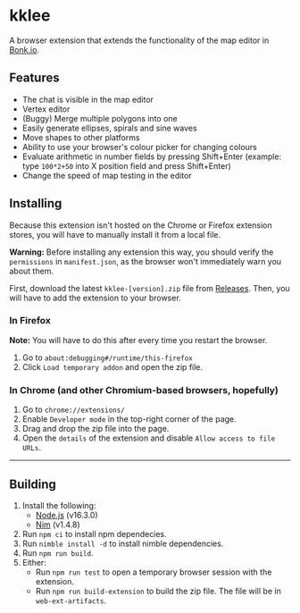 # kklee
A browser extension that extends the functionality of the map editor in
[Bonk.io](https://bonk.io).

## Features
- The chat is visible in the map editor
- Vertex editor
- (Buggy) Merge multiple polygons into one
- Easily generate ellipses, spirals and sine waves
- Move shapes to other platforms
- Ability to use your browser's colour picker for changing colours
- Evaluate arithmetic in number fields by pressing Shift+Enter
  (example: type `100*2+50` into X position field and press Shift+Enter)
- Change the speed of map testing in the editor

## Installing
Because this extension isn't hosted on the Chrome or Firefox extension stores,
you will have to manually install it from a local file.

**Warning:** Before installing any extension this way, you should verify the
`permissions` in `manifest.json`, as the browser won't immediately warn you
about them.

First, download the latest `kklee-[version].zip` file from
[Releases](https://github.com/kklkkj/kklee/releases).
Then, you will have to add the extension to your browser.

### In Firefox
**Note:** You will have to do this after every time you restart the browser.
1. Go to `about:debugging#/runtime/this-firefox`
2. Click `Load temporary addon` and open the zip file.
### In Chrome (and other Chromium-based browsers, hopefully)
1. Go to `chrome://extensions/`
2. Enable `Developer mode` in the top-right corner of the page.
3. Drag and drop the zip file into the page.
4. Open the `details` of the extension and disable `Allow access to file URLs`.

---

## Building
1. Install the following:
    * [Node.js](https://nodejs.org/) (v16.3.0)
    * [Nim](https://nim-lang.org/) (v1.4.8)
2. Run `npm ci` to install npm dependecies.
3. Run `nimble install -d` to install nimble dependencies.
4. Run `npm run build`.
5. Either:
    - Run `npm run test` to open a temporary browser session with the extension.
    - Run `npm run build-extension` to build the zip file.
      The file will be in `web-ext-artifacts`.
